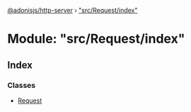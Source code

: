 [@adonisjs/http-server](../README.md) › ["src/Request/index"](_src_request_index_.md)

# Module: "src/Request/index"

## Index

### Classes

* [Request](../classes/_src_request_index_.request.md)
